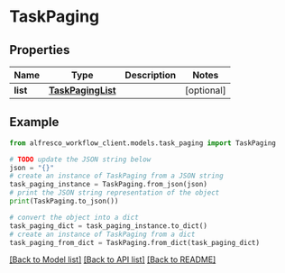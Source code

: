 # TaskPaging


## Properties

Name | Type | Description | Notes
------------ | ------------- | ------------- | -------------
**list** | [**TaskPagingList**](TaskPagingList.md) |  | [optional] 

## Example

```python
from alfresco_workflow_client.models.task_paging import TaskPaging

# TODO update the JSON string below
json = "{}"
# create an instance of TaskPaging from a JSON string
task_paging_instance = TaskPaging.from_json(json)
# print the JSON string representation of the object
print(TaskPaging.to_json())

# convert the object into a dict
task_paging_dict = task_paging_instance.to_dict()
# create an instance of TaskPaging from a dict
task_paging_from_dict = TaskPaging.from_dict(task_paging_dict)
```
[[Back to Model list]](../README.md#documentation-for-models) [[Back to API list]](../README.md#documentation-for-api-endpoints) [[Back to README]](../README.md)


